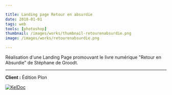 ```yaml
---

title: Landing page Retour en absurdie
date: 2018-01-01
tags: web
tools: [photoshop]
thumbnail: /images/works/thumbnail-retourenabsurdie.png
image: /images/works/retourenabsurdie.png

---
```


Réalisation d'une Landing Page promouvant le livre numérique "Retour en Absurdie" de Stéphane de Groodt.

---

**Client :** Édition Plon

[![KelDoc](/images/works/retourenabsurdie.png)](/images/works/retourenabsurdie.png)

